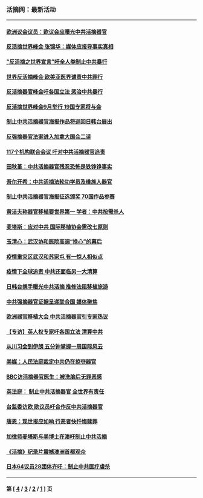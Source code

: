 ### 活摘网：最新活动
---
#### [欧洲议会议员：欧议会应曝光中共活摘器官](../../pages/nf5883/n13336571.md?11020430) 
#### [反活摘世界峰会 张锦华：媒体应报导事实真相](../../pages/nf5883/n13278502.md?11020430) 
#### [“反活摘之世界宣言”吁全人类制止中共暴行](../../pages/nf5883/n13259730.md?11020430) 
#### [世界反活摘峰会 欧美亚医界谴责中共罪行](../../pages/nf5883/n13253550.md?11020430) 
#### [反活摘器官峰会吁各国立法 惩治中共暴行](../../pages/nf5883/n13245052.md?11020430) 
#### [反活摘世界峰会9月举行 19国专家将与会](../../pages/nf5883/n13201492.md?11020430) 
#### [制止中共活摘器官海报作品将巡回日韩台展出](../../pages/nf5883/n13177791.md?11020430) 
#### [反强摘器官法案进入加拿大国会二读](../../pages/nf5883/n13033450.md?11020430) 
#### [117个机构联合会议 吁对中共活摘器官追责](../../pages/nf5883/n12775087.md?11020430) 
#### [田秋堇：中共活摘器官残忍恐怖是铁铮铮事实](../../pages/nf5883/n12702148.md?11020430) 
#### [吾尔开希：中共活摘法轮功学员及维族人器官](../../pages/nf5883/n12693197.md?11020430) 
#### [制止中共活摘器官海报征选颁奖 70国作品参赛](../../pages/nf5883/n12692050.md?11020430) 
#### [黄洁夫称器官移植要世界第一 学者：中共按需杀人](../../pages/nf5883/n12572329.md?11020430) 
#### [麦塔斯：应对中共 国际移植协会需改七原则](../../pages/nf5883/n12514711.md?11020430) 
#### [玉清心：武汉协和医院高调“换心”的幕后](../../pages/nf5883/n12298730.md?11020430) 
#### [疫情重灾区武汉和苏家屯 有一惊人相似点](../../pages/nf5883/n12150824.md?11020430) 
#### [疫情下全球追责 中共还面临另一大清算](../../pages/nf5883/n12070397.md?11020430) 
#### [日韩台携手曝光中共活摘 推修法阻移植旅游](../../pages/nf5883/n11712046.md?11020430) 
#### [中共强摘器官证据呈递联合国 媒体聚焦](../../pages/nf5883/n11546426.md?11020430) 
#### [欧洲器官移植大会 中共活摘器官引专家热议](../../pages/nf5883/n11539095.md?11020430) 
#### [【专访】英人权专家吁各国立法 清算中共](../../pages/nf5883/n11367315.md?11020430) 
#### [从川习会到伊朗 五分钟掌握一周国际风云](../../pages/nf5883/n11338520.md?11020430) 
#### [美媒：人民法庭裁定中共仍在掠夺器官](../../pages/nf5883/n11334897.md?11020430) 
#### [BBC访活摘器官医生：被洗脑后无罪恶感](../../pages/nf5883/n11335935.md?11020430) 
#### [英法庭： 制止中共活摘器官 全世界有责任](../../pages/nf5883/n11330691.md?11020430) 
#### [台监委访欧 欧议员吁合作反中共活摘器官](../../pages/nf5883/n11109190.md?11020430) 
#### [唐恩：现世报应如响 行恶者快忏悔赎罪](../../pages/nf5883/n11104016.md?11020430) 
#### [加律师麦塔斯与美博士在澳吁制止中共活摘](../../pages/nf5883/n10724764.md?11020430) 
#### [《活摘》纪录片震撼澳洲首都观众](../../pages/nf5883/n10722747.md?11020430) 
#### [日本64议员28团体齐吁：制止中共医疗虐杀](../../pages/nf5883/n10587757.md?11020430) 

---
#### 第 [ [4](./4.md?11020430) / [3](./3.md?11020430) / [2](./2.md?11020430) / [1](./1.md?11020430) ] 页

